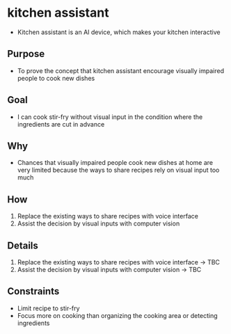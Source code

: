 # kitchen assistant
- Kitchen assistant is an AI device, which makes your kitchen interactive

## Purpose 
- To prove the concept that kitchen assistant encourage visually impaired people to cook new dishes

## Goal
- I can cook stir-fry without visual input in the condition where the ingredients are cut in advance 

## Why
- Chances that visually impaired people cook new dishes at home are very limited because the ways to share recipes rely on visual input too much

## How
1. Replace the existing ways to share recipes with voice interface
2. Assist the decision by visual inputs with computer vision

## Details
1. Replace the existing ways to share recipes with voice interface -> TBC
2. Assist the decision by visual inputs with computer vision -> TBC

## Constraints
- Limit recipe to stir-fry
- Focus more on cooking than organizing the cooking area or detecting ingredients
